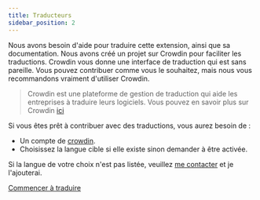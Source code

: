 ```yaml
---
title: Traducteurs
sidebar_position: 2
---
```


Nous avons besoin d'aide pour traduire cette extension, ainsi que sa documentation. Nous avons créé un projet sur Crowdin pour faciliter les traductions. Crowdin vous donne une interface de traduction qui est sans pareille. Vous pouvez contribuer comme vous le souhaitez, mais nous vous recommandons vraiment d'utiliser Crowdin.

> Crowdin est une plateforme de gestion de traduction qui aide les entreprises à traduire leurs logiciels. Vous pouvez en savoir plus sur Crowdin [ici](https://support.crowdin.com/crowdin-intro/)

Si vous êtes prêt à contribuer avec des traductions, vous aurez besoin de :

* Un compte de [crowdin](https://crowdin.com/project/phpbb-ext-sitemaker).
* Choisissez la langue cible si elle existe sinon demander à être activée.

Si la langue de votre choix n'est pas listée, veuillez [me contacter](https://crowdin.com/profile/blitze) et je l'ajouterai.

[Commencer à traduire](https://crowdin.com/project/phpbb-ext-sitemaker)

